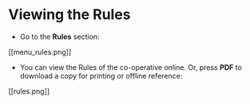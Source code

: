 # Viewing the Rules

* Go to the **Rules** section:

[[menu_rules.png]]

* You can view the Rules of the co-operative online. Or, press **PDF** to download a copy for printing or offline reference:

[[rules.png]]